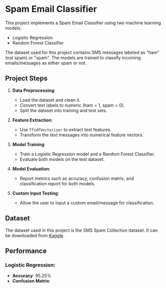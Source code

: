 # Spam Email Classifier

This project implements a Spam Email Classifier using two machine learning models:
- Logistic Regression
- Random Forest Classifier

The dataset used for this project contains SMS messages labeled as "ham" (not spam) or "spam". The models are trained to classify incoming emails/messages as either spam or not.

## Project Steps

1. **Data Preprocessing**:
   - Load the dataset and clean it.
   - Convert text labels to numeric (ham = 1, spam = 0).
   - Split the dataset into training and test sets.

2. **Feature Extraction**:
   - Use `TfidfVectorizer` to extract text features.
   - Transform the text messages into numerical feature vectors.

3. **Model Training**:
   - Train a Logistic Regression model and a Random Forest Classifier.
   - Evaluate both models on the test dataset.

4. **Model Evaluation**:
   - Report metrics such as accuracy, confusion matrix, and classification report for both models.

5. **Custom Input Testing**:
   - Allow the user to input a custom email/message for classification.

## Dataset

The dataset used in this project is the SMS Spam Collection dataset. It can be downloaded from [Kaggle](https://www.kaggle.com/uciml/sms-spam-collection-dataset).

## Performance

### Logistic Regression:
- **Accuracy**: 95.25%
- **Confusion Matrix**:
